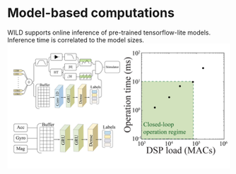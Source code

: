 
# Model-based computations
WILD supports online inference of pre-trained tensorflow-lite models.
Inference time is correlated to the model sizes.
![TinyML](images/WIrelessEphys_Github_7_TinyML.jpg)